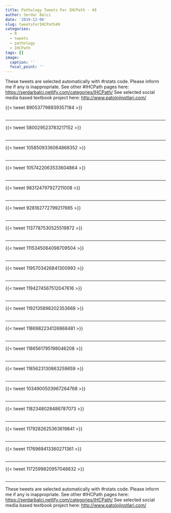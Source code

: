 ```yaml
---
title: Pathology Tweets For IHCPath - 49
author: Serdar Balci
date: '2019-12-06'
slug: tweetsForIHCPath49
categories:
  - R
  - tweets
  - pathology
  - IHCPath
tags: []
image:
  caption: ''
  focal_point: ''
---
```



These tweets are selected automatically with #rstats code. Please inform me if any is inappropriate.
See other #IHCPath pages here: https://serdarbalci.netlify.com/categories/IHCPath/ 
See selected social media based textbook project here: http://www.patolojinotlari.com/

{{< tweet 890537798939357184 >}}
<br>
<br>
<hr>
{{< tweet 580029523783217152 >}}
<br>
<br>
<hr>
{{< tweet 1058509336064868352 >}}
<br>
<br>
<hr>
{{< tweet 1057422063533604864 >}}
<br>
<br>
<hr>
{{< tweet 983124797927211008 >}}
<br>
<br>
<hr>
{{< tweet 928182772799217665 >}}
<br>
<br>
<hr>
{{< tweet 1137787530525519872 >}}
<br>
<br>
<hr>
{{< tweet 1115345064098709504 >}}
<br>
<br>
<hr>
{{< tweet 1195703426841300993 >}}
<br>
<br>
<hr>
{{< tweet 1194274567512047616 >}}
<br>
<br>
<hr>
{{< tweet 1192135898202353669 >}}
<br>
<br>
<hr>
{{< tweet 1186982234126868481 >}}
<br>
<br>
<hr>
{{< tweet 1186561795198046208 >}}
<br>
<br>
<hr>
{{< tweet 1185623130863259659 >}}
<br>
<br>
<hr>
{{< tweet 1034900503967264768 >}}
<br>
<br>
<hr>
{{< tweet 1182348028486787073 >}}
<br>
<br>
<hr>
{{< tweet 1179282625363619841 >}}
<br>
<br>
<hr>
{{< tweet 1176969413360271361 >}}
<br>
<br>
<hr>
{{< tweet 1172599820957048832 >}}
<br>
<br>
<hr>


These tweets are selected automatically with #rstats code. Please inform me if any is inappropriate.
See other #IHCPath pages here: https://serdarbalci.netlify.com/categories/IHCPath/ 
See selected social media based textbook project here: http://www.patolojinotlari.com/
